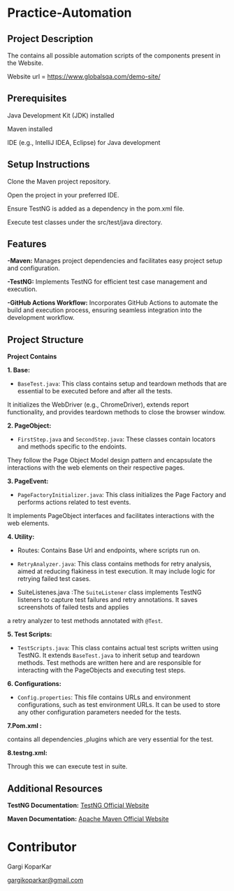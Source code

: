 # Practice-Automation
## **Project Description** 
 The contains all possible automation scripts of the components present in the Website.
  
  
  Website url = https://www.globalsqa.com/demo-site/

  
## **Prerequisites**
Java Development Kit (JDK) installed

Maven installed

IDE (e.g., IntelliJ IDEA, Eclipse) for Java development

## **Setup Instructions**
Clone the Maven project repository.

Open the project in your preferred IDE.

Ensure TestNG is added as a dependency in the pom.xml file.

Execute test classes under the src/test/java directory.

## **Features**

**-Maven:** Manages project dependencies and facilitates easy project setup and configuration.

**-TestNG:** Implements TestNG for efficient test case management and execution.

**-GitHub Actions Workflow:** Incorporates GitHub Actions to automate the build and execution process, ensuring seamless integration into the development workflow.


## **Project Structure**

 **Project Contains**
 
**1. Base:**

- `BaseTest.java`: This class contains setup and teardown methods that are essential to be executed before and after all the tests.

It initializes the WebDriver (e.g., ChromeDriver), extends report functionality, and provides teardown methods to close the browser window.

**2. PageObject:**

- `FirstStep.java` and `SecondStep.java`: These classes contain locators and methods specific to the endoints.

They follow the Page Object Model design pattern and encapsulate the interactions with the web elements on their respective pages.

**3. PageEvent:**

- `PageFactoryInitializer.java`: This class initializes the Page Factory and performs actions related to test events.

It implements PageObject interfaces and facilitates interactions with the web elements.

**4. Utility:**

- Routes: Contains Base Url and endpoints, where scripts run on.

- `RetryAnalyzer.java`: This class contains methods for retry analysis, aimed at reducing flakiness in test execution. It may include logic for retrying failed test cases.

- SuiteListenes.java :The `SuiteListener` class implements TestNG listeners to capture test failures and retry annotations. It saves screenshots of failed tests and applies

a retry analyzer to test methods annotated with `@Test`.

**5. Test Scripts:**

- `TestScripts.java`: This class contains actual test scripts written using TestNG. It extends `BaseTest.java` to inherit setup and teardown methods. Test methods are written here and are responsible for interacting with the PageObjects and executing test steps.

**6. Configurations:**

- `Config.properties`: This file contains URLs and environment configurations, such as test environment URLs. It can be used to store any other configuration parameters needed for the tests.

**7.Pom.xml :**

contains all dependencies ,plugins which are very essential for the test.

**8.testng.xml:**

Through this we can execute test in suite.

## **Additional Resources**
**TestNG Documentation:** [TestNG Official Website](https://testng.org/)

**Maven Documentation:** [Apache Maven Official Website](https://maven.apache.org/guides/index.html)

# **Contributor**

Gargi KoparKar

gargikoparkar@gmail.com
